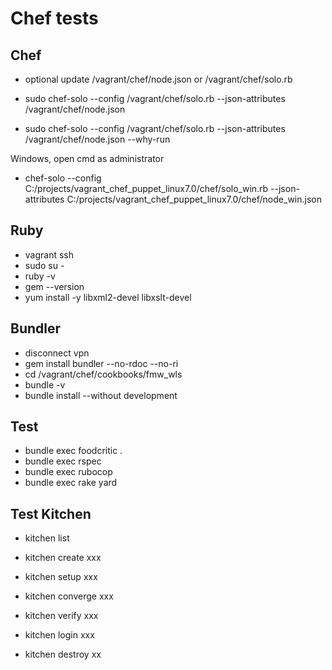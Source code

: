 # Chef tests

## Chef
- optional update /vagrant/chef/node.json or /vagrant/chef/solo.rb

- sudo chef-solo --config /vagrant/chef/solo.rb --json-attributes /vagrant/chef/node.json
- sudo chef-solo --config /vagrant/chef/solo.rb --json-attributes /vagrant/chef/node.json --why-run

Windows, open cmd as administrator 
- chef-solo --config C:/projects/vagrant_chef_puppet_linux7.0/chef/solo_win.rb --json-attributes C:/projects/vagrant_chef_puppet_linux7.0/chef/node_win.json

## Ruby

- vagrant ssh
- sudo su -
- ruby -v
- gem --version
- yum install -y libxml2-devel libxslt-devel

## Bundler

- disconnect vpn
- gem install bundler --no-rdoc --no-ri
- cd /vagrant/chef/cookbooks/fmw_wls
- bundle -v
- bundle install --without development

## Test

- bundle exec foodcritic .
- bundle exec rspec
- bundle exec rubocop
- bundle exec rake yard

## Test Kitchen

- kitchen list
- kitchen create xxx

- kitchen setup xxx
- kitchen converge xxx
- kitchen verify xxx

- kitchen login xxx
- kitchen destroy xx


